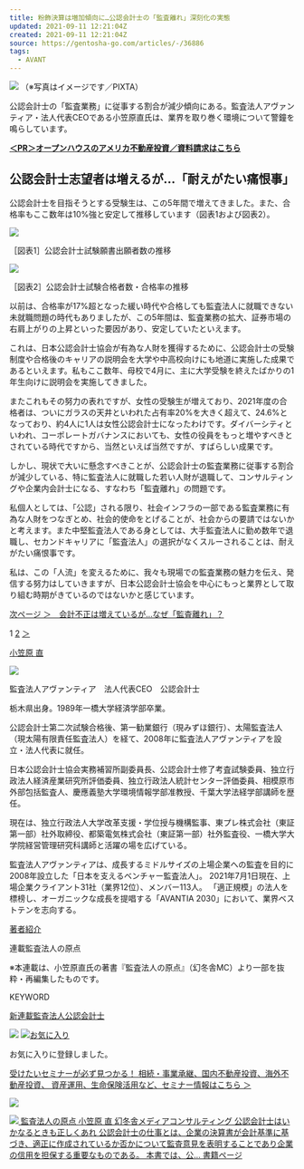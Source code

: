 ```yaml
---
title: 粉飾決算は増加傾向に…公認会計士の「監査離れ」深刻化の実態
updated: 2021-09-11 12:21:04Z
created: 2021-09-11 12:21:04Z
source: https://gentosha-go.com/articles/-/36886
tags:
  - AVANT
---
```


 ![](https://ggo.ismcdn.jp/mwimgs/5/7/-/img_57bd3fd2bf211025ed53d456ae527a56104113.jpg)  （※写真はイメージです／PIXTA）

公認会計士の「監査業務」に従事する割合が減少傾向にある。監査法人アヴァンティア・法人代表CEOである小笠原直氏は、業界を取り巻く環境について警鐘を鳴らしています。

**[＜PR＞オープンハウスのアメリカ不動産投資／資料請求はこちら](https://wm.openhouse-group.com/form/document/?utm_source=gentosya&utm_medium=disply&utm_campaign=gentosyasiryou)**

## 公認会計士志望者は増えるが…「耐えがたい痛恨事」

公認会計士を目指そうとする受験生は、この5年間で増えてきました。また、合格率もここ数年は10%強と安定して推移しています（図表1および図表2）。

[![](https://gentosha-go.com/mwimgs/d/e/500/img_de8b8de7627ae051dfaed0188d1fb12352696.jpg)](https://gentosha-go.com/mwimgs/d/e/-/img_de8b8de7627ae051dfaed0188d1fb12352696.jpg)

［図表1］公認会計士試験願書出願者数の推移

[![](https://gentosha-go.com/mwimgs/4/2/500/img_4216145b560a5f6350046896a418559464936.jpg)](https://gentosha-go.com/mwimgs/4/2/-/img_4216145b560a5f6350046896a418559464936.jpg)

［図表2］公認会計士試験合格者数・合格率の推移

以前は、合格率が17%超となった緩い時代や合格しても監査法人に就職できない未就職問題の時代もありましたが、この5年間は、監査業務の拡大、証券市場の右肩上がりの上昇といった要因があり、安定していたといえます。

これは、日本公認会計士協会が有為な人財を獲得するために、公認会計士の受験制度や合格後のキャリアの説明会を大学や中高校向けにも地道に実施した成果であるといえます。私もここ数年、母校で4月に、主に大学受験を終えたばかりの1年生向けに説明会を実施してきました。

またこれもその努力の表れですが、女性の受験生が増えており、2021年度の合格者は、ついにガラスの天井といわれた占有率20%を大きく超えて、24.6%となっており、約4人に1人は女性公認会計士になったわけです。ダイバーシティといわれ、コーポレートガバナンスにおいても、女性の役員をもっと増やすべきとされている時代ですから、当然といえば当然ですが、すばらしい成果です。

しかし、現状で大いに懸念すべきことが、公認会計士の監査業務に従事する割合が減少している、特に監査法人に就職した若い人財が退職して、コンサルティングや企業内会計士になる、すなわち「監査離れ」の問題です。

私個人としては、「公認」される限り、社会インフラの一部である監査業務に有為な人財をつなぎとめ、社会的使命をとげることが、社会からの要請ではないかと考えます。また中堅監査法人である身としては、大手監査法人に勤め数年で退職し、セカンドキャリアに「監査法人」の選択がなくスルーされることは、耐えがたい痛恨事です。

私は、この「人流」を変えるために、我々も現場での監査業務の魅力を伝え、発信する努力はしていきますが、日本公認会計士協会を中心にもっと業界として取り組む時期がきているのではないかと感じています。

 [次ページ ＞　会計不正は増えているが…なぜ「監査離れ」？](https://gentosha-go.com/articles/-/36886?page=2)

 1  [2](https://gentosha-go.com/articles/-/36886?page=2&per_page=1)  [＞](https://gentosha-go.com/articles/-/36886?page=2&per_page=1)

[小笠原 直](https://gentosha-go.com/ud/authors/612dbea07765619b43000000)

 ![](https://gentosha-go.com/mwimgs/5/7/200w/img_572895cf2eadaca95afa5bfb9dca918a153911.jpg)

監査法人アヴァンティア　法人代表CEO　公認会計士

栃木県出身。1989年一橋大学経済学部卒業。

公認会計士第二次試験合格後、第一勧業銀行（現みずほ銀行）、太陽監査法人（現太陽有限責任監査法人）を経て、2008年に監査法人アヴァンティアを設立・法人代表に就任。

日本公認会計士協会実務補習所副委員長、公認会計士修了考査試験委員、独立行政法人経済産業研究所評価委員、独立行政法人統計センター評価委員、相模原市外部包括監査人、慶應義塾大学環境情報学部准教授、千葉大学法経学部講師を歴任。

現在は、独立行政法人大学改革支援・学位授与機構監事、東プレ株式会社（東証第一部）社外取締役、都築電気株式会社（東証第一部）社外監査役、一橋大学大学院経営管理研究科講師と活躍の場を広げている。

監査法人アヴァンティアは、成長するミドルサイズの上場企業への監査を目的に2008年設立した「日本を支えるベンチャー監査法人」。
2021年7月1日現在、上場企業クライアント31社（業界12位）、メンバー113人。
「適正規模」の法人を標榜し、オーガニックな成長を提唱する「AVANTIA 2030」において、業界ベストテンを志向する。

[著者紹介](https://gentosha-go.com/ud/authors/612dbea07765619b43000000)

連載監査法人の原点

※本連載は、小笠原直氏の著書『監査法人の原点』（幻冬舎MC）より一部を抜粋・再編集したものです。

KEYWORD

[新連載](https://gentosha-go.com/search?fulltext=%E6%96%B0%E9%80%A3%E8%BC%89)[監査法人](https://gentosha-go.com/search?fulltext=%E7%9B%A3%E6%9F%BB%E6%B3%95%E4%BA%BA)[公認会計士](https://gentosha-go.com/search?fulltext=%E5%85%AC%E8%AA%8D%E4%BC%9A%E8%A8%88%E5%A3%AB)

 [![](https://b.st-hatena.com/images/entry-button/button-only@2x.png)](https://gentosha-go.com/articles/-/36886)  [![](https://ggo.ismcdn.jp/common/ggo/images/v1/favorite.png)お気に入り](https://gentosha-go.com/articles/-/36886)

お気に入りに登録しました。

 [受けたいセミナーが必ず見つかる！ 相続・事業承継、国内不動産投資、海外不動産投資、 資産運用、生命保険活用など、セミナー情報はこちら ＞](https://gentosha-go.com/ud/seminar)

 [![](https://ggo.ismcdn.jp/common/ggo/images/v1/mailmagazine-banner-blue.png)](https://gentoshagroup.smktg.jp/public/seminar/view/161)

 [  ![](https://gentosha-go.com/mwimgs/6/4/226w/img_649b331740371c735c6474c89af940cf247361.jpg)   監査法人の原点    小笠原 直    幻冬舎メディアコンサルティング    公認会計士はいかなるときも正しくあれ 公認会計士の仕事とは、企業の決算書が会計基準に基づき、適正に作成されているか否かについて監査意見を表明することであり企業の信用を担保する重要なものである。 本書では、公…       書籍ページ](https://gentosha-go.com/ud/books/612dc5f57765618ba7000000)